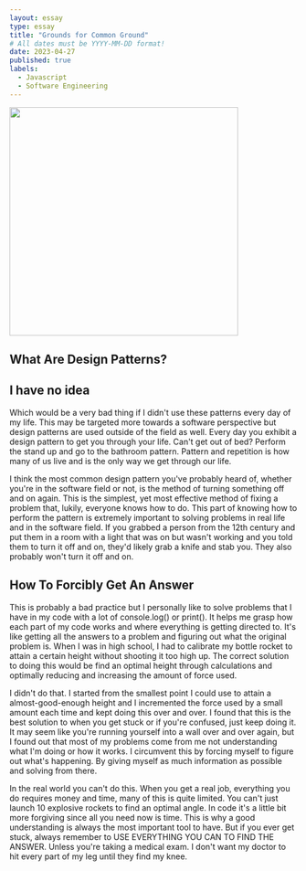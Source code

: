```yaml
---
layout: essay
type: essay
title: "Grounds for Common Ground"
# All dates must be YYYY-MM-DD format!
date: 2023-04-27
published: true
labels:
  - Javascript
  - Software Engineering
---
```


<img width="400px" class="rounded float-start pe-4" src="../img/essays/pattern.png">

## What Are Design Patterns?
## I have no idea

Which would be a very bad thing if I didn't use these patterns every day of my life. This may be targeted more towards a software perspective but design patterns are used outside of the field as well. Every day you exhibit a design pattern to get you through your life. Can't get out of bed? Perform the stand up and go to the bathroom pattern. Pattern and repetition is how many of us live and is the only way we get through our life. 

I think the most common design pattern you've probably heard of, whether you're in the software field or not, is the method of turning something off and on again. This is the simplest, yet most effective method of fixing a problem that, lukily, everyone knows how to do. This part of knowing how to perform the pattern is extremely important to solving problems in real life and in the software field. If you grabbed a person from the 12th century and put them in a room with a light that was on but wasn't working and you told them to turn it off and on, they'd likely grab a knife and stab you. They also probably won't turn it off and on.

## How To Forcibly Get An Answer

This is probably a bad practice but I personally like to solve problems that I have in my code with a lot of console.log() or print(). It helps me grasp how each part of my code works and where everything is getting directed to. It's like getting all the answers to a problem and figuring out what the original problem is. When I was in high school, I had to calibrate my bottle rocket to attain a certain height without shooting it too high up. The correct solution to doing this would be find an optimal height through calculations and optimally reducing and increasing the amount of force used.

I didn't do that. I started from the smallest point I could use to attain a almost-good-enough height and I incremented the force used by a small amount each time and kept doing this over and over. I found that this is the best solution to when you get stuck or if you're confused, just keep doing it. It may seem like you're running yourself into a wall over and over again, but I found out that most of my problems come from me not understanding what I'm doing or how it works. I circumvent this by forcing myself to figure out what's happening. By giving myself as much information as possible and solving from there.

In the real world you can't do this. When you get a real job, everything you do requires money and time, many of this is quite limited. You can't just launch 10 explosive rockets to find an optimal angle. In code it's a little bit more forgiving since all you need now is time. This is why a good understanding is always the most important tool to have. But if you ever get stuck, always remember to USE EVERYTHING YOU CAN TO FIND THE ANSWER. Unless you're taking a medical exam. I don't want my doctor to hit every part of my leg until they find my knee.
